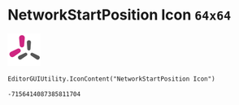# NetworkStartPosition Icon `64x64`
<img src="/img/NetworkStartPosition%20Icon.png" width=64 height=64>

``` CSharp
EditorGUIUtility.IconContent("NetworkStartPosition Icon")
```
```
-7156414087385811704
```
